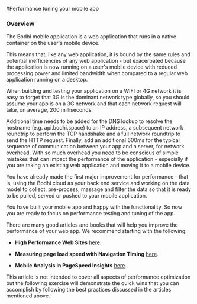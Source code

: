 #Performance tuning your mobile app 

### Overview

The Bodhi mobile application is a web application that runs in a native container on the user's mobile device. 

This means that, like any web application, it is bound by the same rules and potential inefficiencies of any web application - but exacerbated because the application is now running on a user's mobile device with reduced processing power and limited bandwidth when compared to a regular web application running on a desktop. 

When building and testing your application on a WIFI or 4G network it is easy to forget that 3G is the dominant network type globally, so you should assume your app is on a 3G network and that each network request will take, on average, 200 milliseconds.

Additional time needs to be added for the DNS lookup to resolve the hostname (e.g. api.bodhi.space) to an IP address, a subsequent network roundtrip to perform the TCP handshake and a full network roundtrip to send the HTTP request. Finally, add an additional 600ms for the typical sequence of communication between your app and a server, for network overhead. With so much overhead you need to be conscious of simple mistakes that can impact the performance of the application - especially if you are taking an existing web application and moving it to a mobile device.   

You have already made the first major improvement for performance - that is, using the Bodhi cloud as your back end service and working on the data model to collect, pre-process, massage and filter the data so that it is ready to be pulled, served or pushed to your mobile application. 

You have built your mobile app and happy with the functionality. So now you are ready to focus on performance testing and tuning of the app.

There are many good articles and books that will help you improve the performance of your web app. We recommend starting with the following:


*  **High Performance Web Sites**  [here](hhttp://stevesouders.com/hpws/).


*  **Measuring page load speed with Navigation Timing**  [here](http://www.html5rocks.com/en/tutorials/webperformance/basics/). 


*  **Mobile Analysis in PageSpeed Insights** [here](https://developers.google.com/speed/docs/insights/mobile).


This article is not intended to cover all aspects of performance optimization but the following exercise will demonstrate the quick wins that you can accomplish by following the best practices discussed in the articles mentioned above. 






